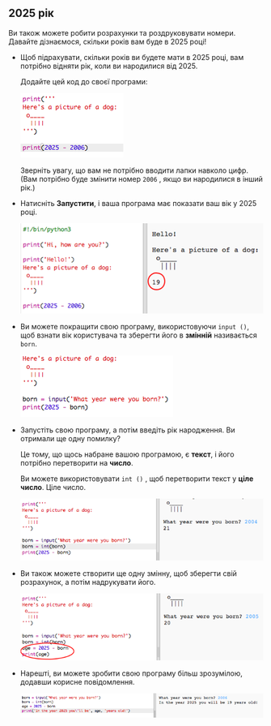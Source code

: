 ## 2025 рік

Ви також можете робити розрахунки та роздруковувати номери. Давайте дізнаємося, скільки років вам буде в 2025 році!

+ Щоб підрахувати, скільки років ви будете мати в 2025 році, вам потрібно відняти рік, коли ви народилися від 2025.
    
    Додайте цей код до своєї програми:
    
    ![знімок екрану](images/me-calc.png)
    
    Зверніть увагу, що вам не потрібно вводити лапки навколо цифр. (Вам потрібно буде змінити номер `2006` , якщо ви народилися в інший рік.)

+ Натисніть **Запустити**, і ваша програма має показати ваш вік у 2025 році.
    
    ![знімок екрану](images/me-calc-run.png)

+ Ви можете покращити свою програму, використовуючи `input ()`, щоб взнати вік користувача та зберегти його в **змінній** називається `born`.
    
    ![знімок екрану](images/me-input.png)

+ Запустіть свою програму, а потім введіть рік народження. Ви отримали ще одну помилку?
    
    Це тому, що щось набране вашою програмою, є **текст**, і його потрібно перетворити на **число**.
    
    Ви можете використовувати `int ()` , щоб перетворити текст у **ціле число**. Ціле число.
    
    ![знімок екрану](images/me-input-test.png)

+ Ви також можете створити ще одну змінну, щоб зберегти свій розрахунок, а потім надрукувати його.
    
    ![знімок екрану](images/me-result-variable.png)

+ Нарешті, ви можете зробити свою програму більш зрозумілою, додавши корисне повідомлення.
    
    ![знімок екрану](images/me-message.png)